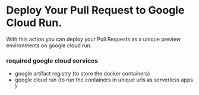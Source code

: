 # Deploy Your Pull Request to Google Cloud Run.

With this action you can deploy your Pull Requests as a unique preview environments on google cloud run.

### required google cloud services

- google artifact registry (to store the docker containers)
- google cloud run (to run the containers in unique urls as serverless apps )
